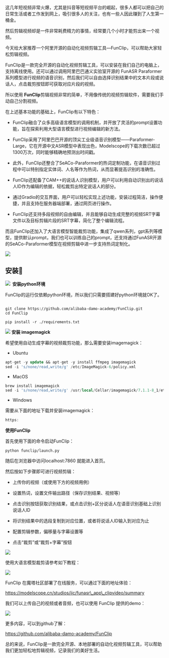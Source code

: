 这几年短视频非常火爆，尤其是抖音等短视频平台的崛起，很多人都可以把自己的日常生活或者工作发到网上，吸引很多人的关注，也有一些人因此赚到了人生第一桶金。

然后剪辑视频却是一件非常耗费精力的事情，经常要几个小时才能剪出来一个视频。

今天给大家推荐一个阿里开源的自动化视频剪辑工具—FunClip，可以帮助大家轻松剪辑视频。

FunClip是一款完全开源的自动化视频剪辑工具，可以安装在我们自己的电脑上，支持离线使用。还可以通过调用阿里巴巴通义实验室开源的 FunASR Paraformer 系列模型进行视频的语音识别，然后我们可以自由选择识别结果中的文本片段或说话人，点击裁剪按钮即可获取对应片段的视频。

所以使用 **FunClip**剪辑视频非常的简单，不用像传统的视频剪辑软件，需要我们手动自己分割视频。

在上述基本功能的基础上，FunClip有以下特色：

*   FunClip融合了众多高级语言模型的调用机制，并开放了灵活的prompt设置功能，旨在探索利用大型语言模型进行视频编辑的新方法。
    
*   FunClip采用了阿里巴巴开源的顶尖工业级语音识别模型——Paraformer-Large，它在开源中文ASR模型中表现出色，Modelscope的下载次数已超过1300万次，同时能够精确地预测出时间戳。
    
*   此外，FunClip还整合了SeACo-Paraformer的热词定制功能，在语音识别过程中可以特别指定实体词、人名等作为热词，从而显著提高识别的准确性。
    
*   FunClip还配备了CAM++的说话人识别模型，用户可以利用自动识别出的说话人ID作为编辑的依据，轻松裁剪出特定说话人的部分。
    
*   通过Gradio的交互界面，用户可以轻松实现上述功能，安装过程简洁，操作便捷，并且支持在服务器端部署，通过网页进行操作。
    
*   FunClip还支持多段视频的自由编辑，并且能够自动生成完整的视频SRT字幕文件以及目标剪辑片段的SRT字幕，简化了整个编辑流程。
    

而且FunClip还加入了大语言模型智能裁剪功能，集成了qwen系列，gpt系列等模型，提供默认prompt，我们也可以训练自己的prompt，还支持通过FunASR开源的SeACo-Paraformer模型在视频剪辑中进一步支持热词定制化。

![](https://mmbiz.qpic.cn/mmbiz_jpg/xErpzPePMS6eOSvCrflLsB1QJ1IfyIibwxyl01xicaUibdOutMCgZMTuXrpUILPAo3pRwgVMibOib14EuGU0ibiasFW7A/640?wx_fmt=jpeg)

 **安装🔨**
---------

**![](https://res.wx.qq.com/t/wx_fed/we-emoji/res/v1.3.10/assets/newemoji/NoProb.png)
 安装python环境**

FunClip的运行仅依赖python环境，所以我们只需要搭建好python环境就OK了。

```properties

git clone https://github.com/alibaba-damo-academy/FunClip.git
cd FunClip

pip install -r ./requirements.txt
```

 ![](https://res.wx.qq.com/t/wx_fed/we-emoji/res/v1.3.10/assets/newemoji/LetMeSee.png) **安装 imagemagick**

希望使用自动生成字幕的视频裁剪功能，那么需要安装imagemagick：

*   Ubuntu
    

```sql
apt-get -y update && apt-get -y install ffmpeg imagemagick
sed -i 's/none/read,write/g' /etc/ImageMagick-6/policy.xml
```

*   MacOS
    

```sql
brew install imagemagick
sed -i 's/none/read,write/g' /usr/local/Cellar/imagemagick/7.1.1-8_1/etc/ImageMagick-7/policy.xml
```

*   Windows
    

需要从下面的地址下载并安装imagemagick：

```javascript
https:
```

 **使用FunClip**

首先使用下面的命令启动FunClip：

```nginx
python funclip/launch.py
```

随后在浏览器中访问localhost:7860 就能进入首页。

然后按如下步骤即可进行视频剪辑：

*   上传你的视频（或使用下方的视频用例）
    
*   设置热词，设置文件输出路径（保存识别结果、视频等）
    
*   点击识别按钮获取识别结果，或点击识别+区分说话人在语音识别基础上识别说话人ID
    
*   将识别结果中的选段复制到对应位置，或者将说话人ID输入到对应为止
    
*   配置剪辑参数，偏移量与字幕设置等
    
*   点击“裁剪”或“裁剪+字幕”按钮
    

![](https://mmbiz.qpic.cn/mmbiz_jpg/xErpzPePMS6eOSvCrflLsB1QJ1IfyIibwyicOoS0EV6FJEHPNjc3o1dI523HLEK0J77mGrI2fa4ibAaxTbCJia8gJw/640?wx_fmt=jpeg&from=appmsg)

使用大语言模型裁剪请参考如下教程：

![](https://mmbiz.qpic.cn/mmbiz_png/xErpzPePMS6eOSvCrflLsB1QJ1IfyIibwzDy8rl98ngSTicYmoxdK0jZ69iaBhrzO9RrwqlNYg3yeddE6VN83oDUA/640?wx_fmt=png&from=appmsg)

FunClip 在魔塔社区部署了在线服务，可以通过下面的地址体验：

https://modelscope.cn/studios/iic/funasr\_app\_clipvideo/summary

我们可以上传自己的视频或者音频，也可以使用 FunClip 提供的demo：  

![](https://mmbiz.qpic.cn/mmbiz_png/xErpzPePMS6eOSvCrflLsB1QJ1IfyIibwibI0mOib6PNDErHzNlsZwobFaMWzGQib1VkicicwzNjtklVlV2JOj0okAWw/640?wx_fmt=png&from=appmsg)

更多内容，可以到github了解：

https://github.com/alibaba-damo-academy/FunClip

总的来说，FunClip是一款完全开源、本地部署的自动化视频剪辑工具，可以帮助我们更加轻松地剪辑视频，记录我们的美好生活。